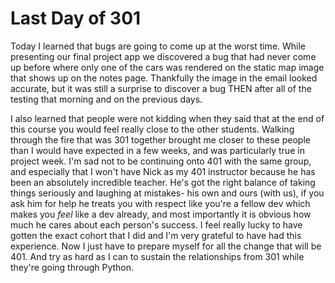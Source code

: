 # Last Day of 301

Today I learned that bugs are going to come up at the worst time. While presenting our final project app we discovered a bug that had never come up before where only one of the cars was rendered on the static map image that shows up on the notes page. Thankfully the image in the email looked accurate, but it was still a surprise to discover a bug THEN after all of the testing that morning and on the previous days.

I also learned that people were not kidding when they said that at the end of this course you would feel really close to the other students. Walking through the fire that was 301 together brought me closer to these people than I would have expected in a few weeks, and was particularly true in project week. I'm sad not to be continuing onto 401 with the same group, and especially that I won't have Nick as my 401 instructor because he has been an absolutely incredible teacher. He's got the right balance of taking things seriously and laughing at mistakes- his own and ours (with us), if you ask him for help he treats you with respect like you're a fellow dev which makes you *feel* like a dev already, and most importantly it is obvious how much he cares about each person's success. I feel really lucky to have gotten the exact cohort that I did and I'm very grateful to have had this experience. Now I just have to prepare myself for all the change that will be 401. And try as hard as I can to sustain the relationships from 301 while they're going through Python.
